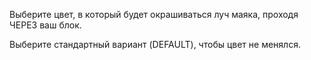 Выберите цвет, в который будет окрашиваться луч маяка, проходя ЧЕРЕЗ ваш блок.

Выберите стандартный вариант (DEFAULT), чтобы цвет не менялся.